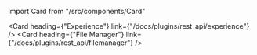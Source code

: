 ---
---
import Card from "/src/components/Card"

<Card heading={"Experience"}    link={"/docs/plugins/rest_api/experience"} />
<Card heading={"File Manager"}    link={"/docs/plugins/rest_api/filemanager"} />
